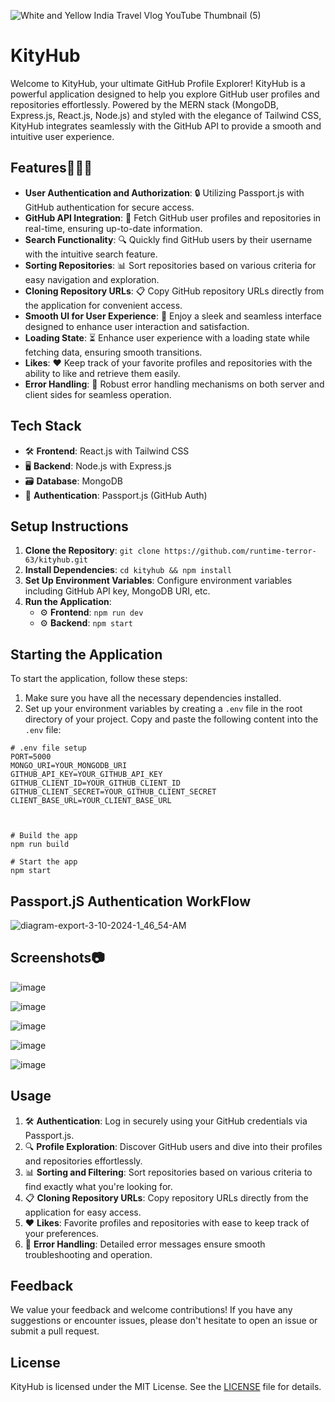 ![White and Yellow India Travel Vlog YouTube Thumbnail (5)](https://github.com/runtime-terror-63/KityHub/assets/94905513/843fd863-611f-4450-8fdc-065de7e13b3f)

# KityHub

Welcome to KityHub, your ultimate GitHub Profile Explorer! KityHub is a powerful application designed to help you explore GitHub user profiles and repositories effortlessly. Powered by the MERN stack (MongoDB, Express.js, React.js, Node.js) and styled with the elegance of Tailwind CSS, KityHub integrates seamlessly with the GitHub API to provide a smooth and intuitive user experience.

## Features🧑🏽‍💻

- **User Authentication and Authorization**: 🔒 Utilizing Passport.js with GitHub authentication for secure access.
- **GitHub API Integration**: 🚀 Fetch GitHub user profiles and repositories in real-time, ensuring up-to-date information.
- **Search Functionality**: 🔍 Quickly find GitHub users by their username with the intuitive search feature.
- **Sorting Repositories**: 📊 Sort repositories based on various criteria for easy navigation and exploration.
- **Cloning Repository URLs**: 📋 Copy GitHub repository URLs directly from the application for convenient access.
- **Smooth UI for User Experience**: 🎨 Enjoy a sleek and seamless interface designed to enhance user interaction and satisfaction.
- **Loading State**: ⏳ Enhance user experience with a loading state while fetching data, ensuring smooth transitions.
- **Likes**: ❤️ Keep track of your favorite profiles and repositories with the ability to like and retrieve them easily.
- **Error Handling**: 🐞 Robust error handling mechanisms on both server and client sides for seamless operation.

## Tech Stack

- 🛠️ **Frontend**: React.js with Tailwind CSS
- 🖥️ **Backend**: Node.js with Express.js
- 🗃️ **Database**: MongoDB
- 🔑 **Authentication**: Passport.js (GitHub Auth)

## Setup Instructions

1. **Clone the Repository**: `git clone https://github.com/runtime-terror-63/kityhub.git`
2. **Install Dependencies**: `cd kityhub && npm install`
3. **Set Up Environment Variables**: Configure environment variables including GitHub API key, MongoDB URI, etc.
4. **Run the Application**:
   - ⚙️ **Frontend**: `npm run dev`
   - ⚙️ **Backend**: `npm start`

  
## Starting the Application

To start the application, follow these steps:

1. Make sure you have all the necessary dependencies installed.
2. Set up your environment variables by creating a `.env` file in the root directory of your project. Copy and paste the following content into the `.env` file:

```plaintext
# .env file setup
PORT=5000
MONGO_URI=YOUR_MONGODB_URI
GITHUB_API_KEY=YOUR_GITHUB_API_KEY
GITHUB_CLIENT_ID=YOUR_GITHUB_CLIENT_ID
GITHUB_CLIENT_SECRET=YOUR_GITHUB_CLIENT_SECRET
CLIENT_BASE_URL=YOUR_CLIENT_BASE_URL



# Build the app
npm run build

# Start the app
npm start
```



## Passport.jS Authentication WorkFlow
![diagram-export-3-10-2024-1_46_54-AM](https://github.com/runtime-terror-63/KityHub/assets/94905513/8624d83c-f916-43db-afb8-a13e9350ba02)

## Screenshots📷
![image](https://github.com/runtime-terror-63/KityHub/assets/94905513/50056e63-2183-4fdc-acb9-1d78b698f280)

![image](https://github.com/runtime-terror-63/KityHub/assets/94905513/ddc751bf-433a-42a3-ae1d-80acd2699dab)

![image](https://github.com/runtime-terror-63/KityHub/assets/94905513/feb9f70b-c450-4f5d-9ff9-cd3ab059e72d)

![image](https://github.com/runtime-terror-63/KityHub/assets/94905513/5cf998c0-07da-4be9-80f4-5dd47f148995)

![image](https://github.com/runtime-terror-63/KityHub/assets/94905513/d39890b0-3256-41f3-b309-ed2aa1639a84)

## Usage

1. 🛠️ **Authentication**: Log in securely using your GitHub credentials via Passport.js.
2. 🔍 **Profile Exploration**: Discover GitHub users and dive into their profiles and repositories effortlessly.
3. 📊 **Sorting and Filtering**: Sort repositories based on various criteria to find exactly what you're looking for.
4. 📋 **Cloning Repository URLs**: Copy repository URLs directly from the application for easy access.
5. ❤️ **Likes**: Favorite profiles and repositories with ease to keep track of your preferences.
6. 🐞 **Error Handling**: Detailed error messages ensure smooth troubleshooting and operation.


## Feedback

We value your feedback and welcome contributions! If you have any suggestions or encounter issues, please don't hesitate to open an issue or submit a pull request.

## License

KityHub is licensed under the MIT License. See the [LICENSE](LICENSE) file for details.

